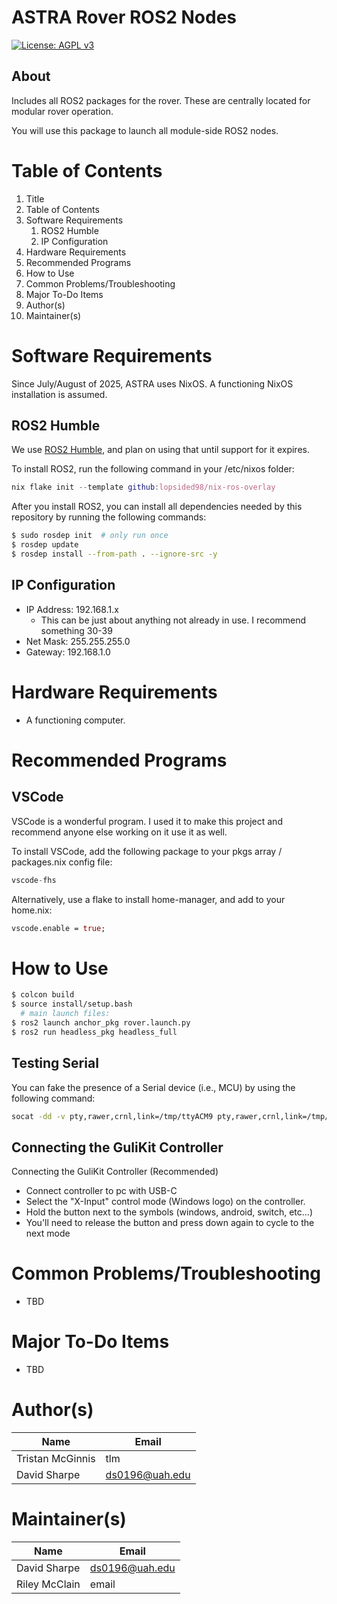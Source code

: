 # ASTRA Rover ROS2 Nodes

[![License: AGPL v3](https://img.shields.io/badge/License-AGPL_v3-blue.svg)](https://www.gnu.org/licenses/agpl-3.0)

## About

Includes all ROS2 packages for the rover. These are centrally located for modular rover operation.

You will use this package to launch all module-side ROS2 nodes.

# Table of Contents

1. Title
3. Table of Contents
3. Software Requirements
    1. ROS2 Humble
    2. IP Configuration
4. Hardware Requirements
5. Recommended Programs
6. How to Use
7. Common Problems/Troubleshooting
8. Major To-Do Items
9. Author(s) 
10. Maintainer(s)

# Software Requirements 

Since July/August of 2025, ASTRA uses NixOS. A functioning NixOS installation is assumed.

## ROS2 Humble

We use [ROS2 Humble](https://docs.ros.org/en/humble/index.html), and plan on using that until support for it expires. 

To install ROS2, run the following command in your /etc/nixos folder:
```nix
nix flake init --template github:lopsided98/nix-ros-overlay
```

After you install ROS2, you can install all dependencies needed by this repository by running the following commands:

```bash
$ sudo rosdep init  # only run once
$ rosdep update
$ rosdep install --from-path . --ignore-src -y
```

## IP Configuration

- IP Address: 192.168.1.x
    - This can be just about anything not already in use. I recommend something 30-39
- Net Mask: 255.255.255.0
- Gateway: 192.168.1.0

# Hardware Requirements 

- A functioning computer.

# Recommended Programs

## VSCode

VSCode is a wonderful program. I used it to make this project and recommend anyone else working on it use it as well. 

To install VSCode, add the following package to your pkgs array / packages.nix config file:
```nix
vscode-fhs
```
Alternatively, use a flake to install home-manager, and add to your home.nix:
```nix
vscode.enable = true;
```

# How to Use

```bash
$ colcon build
$ source install/setup.bash
  # main launch files:
$ ros2 launch anchor_pkg rover.launch.py
$ ros2 run headless_pkg headless_full
```

## Testing Serial

You can fake the presence of a Serial device (i.e., MCU) by using the following command:

```bash
socat -dd -v pty,rawer,crnl,link=/tmp/ttyACM9 pty,rawer,crnl,link=/tmp/ttyOUT
```

## Connecting the GuliKit Controller

Connecting the GuliKit Controller (Recommended)

* Connect controller to pc with USB-C
* Select the "X-Input" control mode (Windows logo) on the controller.
* Hold the button next to the symbols (windows, android, switch, etc...)
* You'll need to release the button and press down again to cycle to the next mode

# Common Problems/Troubleshooting
 
- TBD

# Major To-Do Items

- TBD

# Author(s)

|Name| Email |
|--|--|
| Tristan McGinnis | tlm |
| David Sharpe | ds0196@uah.edu |

# Maintainer(s)

|Name| Email |
|--|--|
| David Sharpe | ds0196@uah.edu |
| Riley McClain | email |
